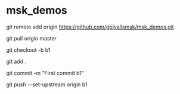 # msk_demos

git remote add origin <https://github.com/golyallsmsk/msk_demos.git>

git pull origin master

git checkout -b b1

git add .

git commit -m "First commit b1"

git push --set-upstream origin b1
